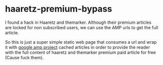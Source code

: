 # haaretz-premium-bypass

I found a hack in Haaretz and themarker. Although their premium articles are locked for non subscribed users, we can use the AMP urls to get the full article.

So this is just a super simple static web page that consumes a url and wrap it with [google amp project](https://developers.google.com/amp) cached articles in order to provide the reader with the full content of haaretz and themarker premium paid article for free (Cause fuck them).


